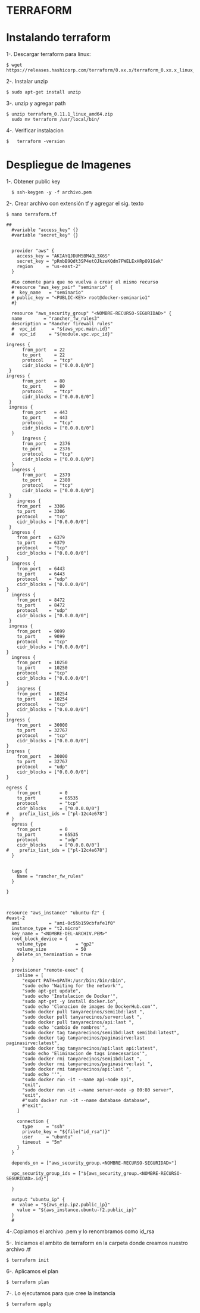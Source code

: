 # TERRAFORM
# Instalando terraform
  1-. Descargar terraform para linux:
  
    $ wget https://releases.hashicorp.com/terraform/0.xx.x/terraform_0.xx.x_linux_amd64.zip
    
  2-. Instalar unzip
  
    $ sudo apt-get install unzip
    
  3-. unzip y agregar path
    
    $ unzip terraform_0.11.1_linux_amd64.zip 
      sudo mv terraform /usr/local/bin/
      
 4-. Verificar instalacion
    
    $   terraform -version

# Despliegue de Imagenes
  1-. Obtener public key
    
      $ ssh-keygen -y -f archivo.pem
      
  2-. Crear archivo con extensión tf y agregar el sig. texto
  
    $ nano terraform.tf
    
    ##
      #variable "access_key" {}
      #variable "secret_key" {}


      provider "aws" {
        access_key = "AKIAYQJDUM5BM4QL3X6S"
        secret_key = "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"
        region     = "us-east-2"
      }

      #Lo comente para que no vuelva a crear el mismo recurso
      #resource "aws_key_pair" "seminario" {
      #  key_name   = "seminario"
      # public_key = "<PUBLIC-KEY> root@docker-seminario1"
      #}

      resource "aws_security_group" "<NOMBRE-RECURSO-SEGURIDAD>" {
      name        = "rancher_fw_rules3"
      description = "Rancher firewall rules"
      #  vpc_id      = "${aws_vpc.main.id}"
      #  vpc_id     = "${module.vpc.vpc_id}"

    ingress {
          from_port   = 22
          to_port     = 22
          protocol    = "tcp"
          cidr_blocks = ["0.0.0.0/0"]
     }
    ingress {
          from_port   = 80
          to_port     = 80
          protocol    = "tcp"
          cidr_blocks = ["0.0.0.0/0"]
     }
     ingress {
          from_port   = 443
          to_port     = 443
          protocol    = "tcp"
          cidr_blocks = ["0.0.0.0/0"]
      }
          ingress {
          from_port   = 2376
          to_port     = 2376
          protocol    = "tcp"
          cidr_blocks = ["0.0.0.0/0"]
      }
      ingress {
          from_port   = 2379
          to_port     = 2380
          protocol    = "tcp"
          cidr_blocks = ["0.0.0.0/0"]
     }
        ingress {
        from_port   = 3306
        to_port     = 3306
        protocol    = "tcp"
        cidr_blocks = ["0.0.0.0/0"]
     }
      ingress {
        from_port   = 6379
        to_port     = 6379
        protocol    = "tcp"
        cidr_blocks = ["0.0.0.0/0"]
    }
      ingress {
        from_port   = 6443
        to_port     = 6443
        protocol    = "udp"
        cidr_blocks = ["0.0.0.0/0"]
    }
      ingress {
        from_port   = 8472
        to_port     = 8472
        protocol    = "udp"
        cidr_blocks = ["0.0.0.0/0"]
     }
     ingress {
        from_port   = 9099
        to_port     = 9099
        protocol    = "tcp"
        cidr_blocks = ["0.0.0.0/0"]
    }
      ingress {
        from_port   = 10250
        to_port     = 10250
        protocol    = "tcp"
        cidr_blocks = ["0.0.0.0/0"]
    }
        ingress {
        from_port   = 10254
        to_port     = 10254
        protocol    = "tcp"
        cidr_blocks = ["0.0.0.0/0"]
    }
    ingress {
        from_port   = 30000
        to_port     = 32767
        protocol    = "tcp"
        cidr_blocks = ["0.0.0.0/0"]
    }
    ingress {
        from_port   = 30000
        to_port     = 32767
        protocol    = "udp"
        cidr_blocks = ["0.0.0.0/0"]
    }

    egress {
        from_port       = 0
        to_port         = 65535
        protocol        = "tcp"
        cidr_blocks     = ["0.0.0.0/0"]
    #    prefix_list_ids = ["pl-12c4e678"]
      }
      egress {
        from_port       = 0
        to_port         = 65535
        protocol        = "udp"
        cidr_blocks     = ["0.0.0.0/0"]
    #    prefix_list_ids = ["pl-12c4e678"]
      }


      tags {
        Name = "rancher_fw_rules"
      }

    }



    resource "aws_instance" "ubuntu-f2" {
    #east-2
      ami           = "ami-0c55b159cbfafe1f0" 
      instance_type = "t2.micro"
      key_name = "<NOMBRE-DEL-ARCHIV.PEM>"
      root_block_device = {
        volume_type           = "gp2"
        volume_size           = 50
        delete_on_termination = true
      }

      provisioner "remote-exec" {
        inline = [
          "export PATH=$PATH:/usr/bin:/bin/sbin",
          "sudo echo 'Waiting for the network'",
          "sudo apt-get update",
          "sudo echo 'Instalacion de Docker'",
          "sudo apt-get -y install docker.io",
          "sudo echo 'Clonacion de images de DockerHub.com'",
          "sudo docker pull tanyarecinos/semi1bd:last ",
          "sudo docker pull tanyarecinos/server:last ",
          "sudo docker pull tanyarecinos/api:last ",
          "sudo echo 'cambio de nombres'",
          "sudo docker tag tanyarecinos/semi1bd:last semi1bd:latest",
          "sudo docker tag tanyarecinos/paginasirve:last paginasirve:latest",
          "sudo docker tag tanyarecinos/api:last api:latest",
          "sudo echo 'Eliminacion de tags innecesarios'",
          "sudo docker rmi tanyarecinos/semi1bd:last ",
          "sudo docker rmi tanyarecinos/paginasirve:last ",
          "sudo docker rmi tanyarecinos/api:last ",
          "sudo echo ''",
          "sudo docker run -it --name api-node api",
          "exit",
          "sudo docker run -it --name server-node -p 80:80 server",
          "exit",
          #"sudo docker run -it --name database database",
          #"exit",
        ]

        connection {
          type     = "ssh"
          private_key = "${file("id_rsa")}"
          user     = "ubuntu"
          timeout  = "5m"
        }
      }

      depends_on = ["aws_security_group.<NOMBRE-RECURSO-SEGURIDAD>"]

      vpc_security_group_ids = ["${aws_security_group.<NOMBRE-RECURSO-SEGURIDAD>.id}"]

      }

      output "ubuntu_ip" {
      #  value = "${aws_eip.ip2.public_ip}"
        value = "${aws_instance.ubuntu-f2.public_ip}"
      }
      #
      
  4-.Copiamos el archivo .pem y lo renombramos como id_rsa
  
  5-. Iniciamos el ambito de terraform en la carpeta donde creamos nuestro archivo .tf

    $ terraform init

  6-. Aplicamos el plan

    $ terraform plan

  7-. Lo ejecutamos para que cree la instancia

    $ terraform apply

  
